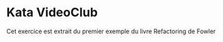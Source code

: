 Kata VideoClub
=============

Cet exercice est extrait du premier exemple du livre Refactoring de Fowler
